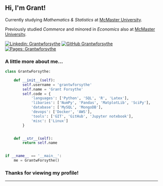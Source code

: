 <h2> Hi, I'm Grant!</h2>
<p>Currently studying <em>Mathematics & Statistics</em> at <a href="https://www.mcmaster.ca/">McMaster University</a>.</p>
<p>Previously studied <em>Commerce</em> and minored in <em>Economics</em> also at <a href="https://www.mcmaster.ca/">McMaster University</a>.</p>

[![Linkedin: Grantwforsythe](https://img.shields.io/badge/-grantwforsythe-blue?style=flat-square&logo=Linkedin&logoColor=white&link=https://www.linkedin.com/in/grantwforsythe/)](https://www.linkedin.com/in/grantwforsythe/)
[![GitHub Grantwforsythe](https://img.shields.io/github/followers/grantwforsythe?label=follow&style=social)](https://github.com/grantwforsythe)
[![Pages: Grantwforsythe](https://img.shields.io/badge/-GitHub%20Page-blue)](https://grantwforsythe.github.io/)


### A little more about me...  

```python
class GrantwForsythe:

    def __init__(self):
        self.username = 'grantwforsythe'
        self.name = 'Grant Forsythe'
        self.code = {
            'languages': ['Python', 'SQL', 'R', 'Latex'],
            'libaries': ['NumPy', 'Pandas', 'MatplotLib', 'SciPy'],
            'database': ['MySQL', 'MongoDB'],
            'devops': ['Docker', 'AWS'],
            'tools': ['GIT', 'GitHub', 'Jupyter notebook'],
            'misc': ['Linux']
        }


    def __str__(self):
        return self.name


if __name__ == '__main__':
    me = GrantwForsythe()
```

### Thanks for viewing my profile!


---
